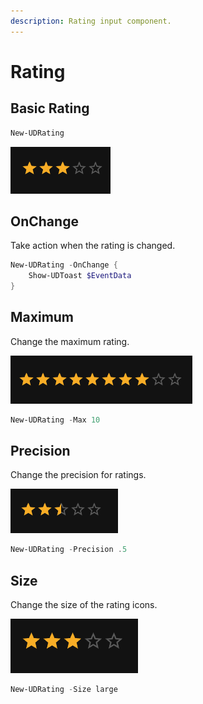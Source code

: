 ```yaml
---
description: Rating input component.
---
```


# Rating

## Basic Rating

```powershell
New-UDRating 
```

![](<../../../../.gitbook/assets/image (7).png>)

## OnChange

Take action when the rating is changed.&#x20;

```powershell
New-UDRating -OnChange {
    Show-UDToast $EventData
}
```

## Maximum

Change the maximum rating.&#x20;

![](<../../../../.gitbook/assets/image (8).png>)

```powershell
New-UDRating -Max 10
```

## Precision

Change the precision for ratings.&#x20;

![](<../../../../.gitbook/assets/image (9).png>)

```powershell
New-UDRating -Precision .5
```

## Size

Change the size of the rating icons.&#x20;

![](<../../../../.gitbook/assets/image (3) (3).png>)

```powershell
New-UDRating -Size large
```
